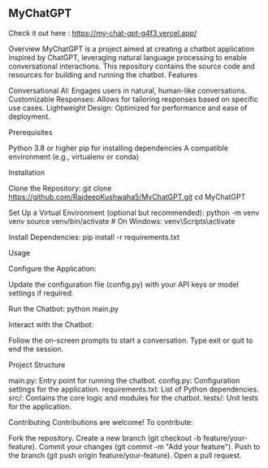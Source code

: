 ## MyChatGPT

Check it out here : https://my-chat-gpt-g4f3.vercel.app/

Overview
MyChatGPT is a project aimed at creating a chatbot application inspired by ChatGPT, leveraging natural language processing to enable conversational interactions. This repository contains the source code and resources for building and running the chatbot.
Features

Conversational AI: Engages users in natural, human-like conversations.
Customizable Responses: Allows for tailoring responses based on specific use cases.
Lightweight Design: Optimized for performance and ease of deployment.

Prerequisites

Python 3.8 or higher
pip for installing dependencies
A compatible environment (e.g., virtualenv or conda)

Installation

Clone the Repository:
git clone https://github.com/RajdeepKushwaha5/MyChatGPT.git
cd MyChatGPT


Set Up a Virtual Environment (optional but recommended):
python -m venv venv
source venv/bin/activate  # On Windows: venv\Scripts\activate


Install Dependencies:
pip install -r requirements.txt



Usage

Configure the Application:

Update the configuration file (config.py) with your API keys or model settings if required.


Run the Chatbot:
python main.py


Interact with the Chatbot:

Follow the on-screen prompts to start a conversation.
Type exit or quit to end the session.



Project Structure

main.py: Entry point for running the chatbot.
config.py: Configuration settings for the application.
requirements.txt: List of Python dependencies.
src/: Contains the core logic and modules for the chatbot.
tests/: Unit tests for the application.

Contributing
Contributions are welcome! To contribute:

Fork the repository.
Create a new branch (git checkout -b feature/your-feature).
Commit your changes (git commit -m "Add your feature").
Push to the branch (git push origin feature/your-feature).
Open a pull request.

